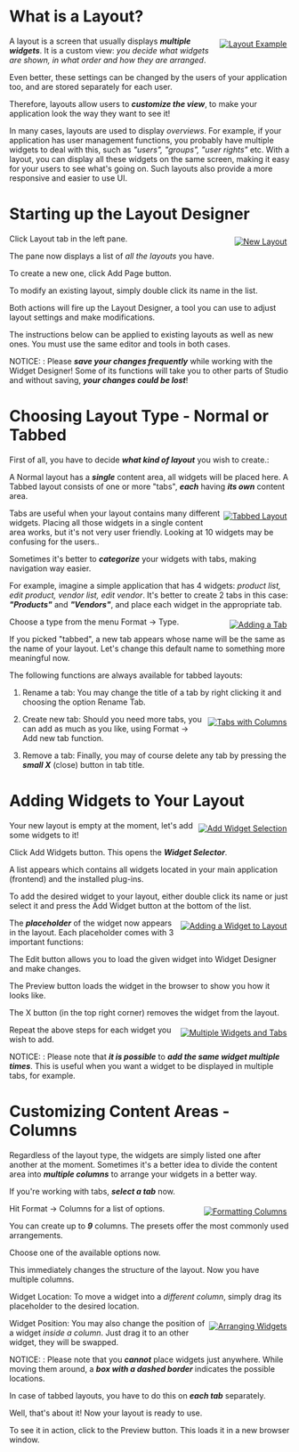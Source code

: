 # What is a Layout?
<div class="image_medium" style="float:right;"><a href="/uploads/book/layout/10_layout_example.png" rel="prettyPhoto" title=""><img alt="Layout Example" src="/uploads/book/layout/10_layout_example.png" hspace="5" vspace="5"></a></div> 

A layout is a screen that usually displays ***multiple widgets***. It is a custom view: _you decide what widgets are shown, in what order and how they are arranged_. 

Even better, these settings can be changed by the users of your application too, and are stored separately for each user. 

 Therefore, layouts allow users to ***customize the view***, to make your application look the way they want to see it!

In many cases, layouts are used to display _overviews_. For example, if your application has user management functions, you probably have multiple widgets to deal with this, such as _"users", "groups", "user rights"_ etc. With a layout, you can display all these widgets on the same screen, making it easy for your users to see what's going on. Such layouts also provide a more responsive and easier to use UI.

# Starting up the Layout Designer
<div class="image_medium" style="float:right;"><a href="/uploads/book/layout/0_empty_layout.png" rel="prettyPhoto" title=""><img alt="New Layout" src="/uploads/book/layout/0_empty_layout.png" hspace="5" vspace="5"></a></div> 


Click Layout tab in the left pane. 


The pane now displays a list of _all the layouts_ you have. 

To create a new one, click Add Page button. 

To modify an existing layout, simply double click its name in the list.

Both actions will fire up the Layout Designer, a tool you can use to adjust layout settings and make modifications.

The instructions below can be applied to existing layouts as well as new ones. You must use the same editor and tools in both cases.

NOTICE: : Please ***save your changes frequently*** while working with the Widget Designer! Some of its functions will take you to other parts of Studio and without saving, ***your changes could be lost***!


# Choosing Layout Type - Normal or Tabbed
First of all, you have to decide ***what kind of layout*** you wish to create.:

 A Normal layout has a ***single*** content area, all widgets will be placed here.
 A Tabbed layout consists of one or more "tabs", ***each*** having ***its own*** content area.



<div class="image_medium" style="float:right;"><a href="/uploads/book/layout/06_change_to_tab_layout.png" rel="prettyPhoto" title=""><img alt="Tabbed Layout" src="/uploads/book/layout/06_change_to_tab_layout.png" hspace="5" vspace="5"></a></div> 

Tabs are useful when your layout contains many different widgets. Placing all those widgets in a single content area works, but it's not very user friendly. Looking at 10 widgets may be confusing for the users..

Sometimes it's better to ***categorize*** your widgets with tabs, making navigation way easier.

For example, imagine a simple application that has 4 widgets: _product list, edit product, vendor list, edit vendor_. It's better to create 2 tabs in this case: ***"Products"*** and ***"Vendors"***, and place each widget in the appropriate tab.
    

<div class="image_medium" style="float:right;"><a href="/uploads/book/layout/07_adding_a_tab.png" rel="prettyPhoto" title=""><img alt="Adding a Tab" src="/uploads/book/layout/07_adding_a_tab.png" hspace="5" vspace="5"></a></div> 

Choose a type from the menu Format -> Type.

 If you picked "tabbed", a new tab appears whose name will be the same as the name of your layout. Let's change this default name to something more meaningful now. 


The following functions are always available for tabbed layouts:


1. Rename a tab: You may change the title of a tab by right clicking it and choosing the option Rename Tab.


<div class="image_medium" style="float:right;"><a href="/uploads/book/layout/08_tabs_with_columns.png" rel="prettyPhoto" title=""><img alt="Tabs with Columns" src="/uploads/book/layout/08_tabs_with_columns.png" hspace="5" vspace="5"></a></div> 

2. Create new tab: Should you need more tabs, you can add as much as you like, using Format -> Add new tab function.


3. Remove a tab: Finally, you may of course delete any tab by pressing the ***small X*** (close) button in tab title.

# Adding Widgets to Your Layout


<div class="image_medium" style="float:right;"><a href="/uploads/book/layout/01_add_widget.png" rel="prettyPhoto" title=""><img alt="Add Widget Selection" src="/uploads/book/layout/01_add_widget.png" hspace="5" vspace="5"></a></div> 

Your new layout is empty at the moment, let's add some widgets to it! 

Click Add Widgets button. This opens the ***Widget Selector***.
    
A list appears which contains all widgets located in your main application (frontend) and the installed plug-ins. 


To add the desired widget to your layout, either double click its name or just select it and press the Add Widget button at the bottom of the list.


<div class="image_medium" style="float:right;"><a href="/uploads/book/layout/02_first_widget.png" rel="prettyPhoto" title=""><img alt="Adding a Widget to Layout" src="/uploads/book/layout/02_first_widget.png" hspace="5" vspace="5"></a></div> 
    
The ***placeholder*** of the widget now appears in the layout. Each placeholder comes with 3 important functions: 

The Edit button allows you to load the given widget into Widget Designer and make changes. 

The Preview button loads the widget in the browser to show you how it looks like. 


The X button (in the top right corner) removes the widget from the layout.

    
<div class="image_medium" style="float:right;"><a href="/uploads/book/layout/09_advanced_layout.png" rel="prettyPhoto" title=""><img alt="Multiple Widgets and Tabs" src="/uploads/book/layout/09_advanced_layout.png" hspace="5" vspace="5"></a></div> 
    
Repeat the above steps for each widget you wish to add.

NOTICE: : Please note that ***it is possible*** to ***add the same widget multiple times***. This is useful when you want a widget to be displayed in multiple tabs, for example.
    
# Customizing Content Areas - Columns
Regardless of the layout type, the widgets are simply listed one after another at the moment. Sometimes it's a better idea to divide the content area into 
***multiple columns*** to arrange your widgets in a better way. 


If you're working with tabs, ***select a tab*** now.
    

<div class="image_medium" style="float:right;"><a href="/uploads/book/layout/04_format_columns.png" rel="prettyPhoto" title=""><img alt="Formatting Columns" src="/uploads/book/layout/04_format_columns.png" hspace="5" vspace="5"></a></div> 

Hit Format -> Columns for a list of options. 


You can create up to ***9*** columns. The presets offer the most commonly used arrangements. 

Choose one of the available options now. 

This immediately changes the structure of the layout. Now you have multiple columns. 

Widget Location: To move a widget into a _different column_, simply drag its placeholder to the desired location.


<div class="image_medium" style="float:right;"><a href="/uploads/book/layout/05_arrange_widgets.png" rel="prettyPhoto" title=""><img alt="Arranging Widgets" src="/uploads/book/layout/05_arrange_widgets.png" hspace="5" vspace="5"></a></div> 
    
Widget Position: You may also change the position of a widget _inside a column_. Just drag it to an other widget, they will be swapped.
    
NOTICE: : Please note that you ***cannot*** place widgets just anywhere. While moving them around, a ***box with a dashed border*** indicates the possible locations.


In case of tabbed layouts, you have to do this on ***each tab*** separately.

Well, that's about it!  Now your layout is ready to use.

To see it in action, click to the Preview button. This loads it in a new browser window.
